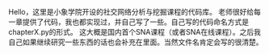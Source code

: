 Hello，这里是小象学院开设的社交网络分析与挖掘课程的代码库。
老师很好给每一章提供了代码，我也都实现过，并自己写了一些。自己写的代码命名方式是chapterX.py的形式。
这大概是国内首个SNA课程（或者SNA在线课程）。之后我自己如果继续研究一些东西的话也会补充在里面。当然文件名肯定会写的很清楚。

